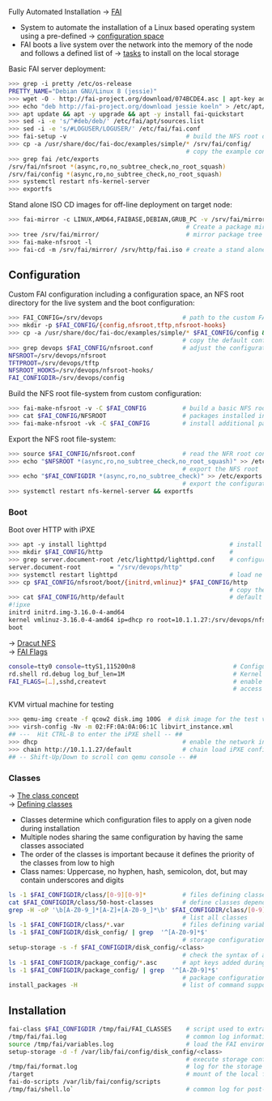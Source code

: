 Fully Automated Installation → [FAI](http://fai-project.org/)

* System to automate the installation of a Linux based operating system using a pre-defined → [configuration space](http://fai-project.org/fai-guide/#_a_id_c3_a_the_configuration_space_and_its_subdirectories)  
* FAI boots a live system over the network into the memory of the node and follows a defined list of → [tasks](http://fai-project.org/fai-guide/#tasks) to install on the local storage 

Basic FAI server deployment:

```bash
>>> grep -i pretty /etc/os-release 
PRETTY_NAME="Debian GNU/Linux 8 (jessie)"
>>> wget -O - http://fai-project.org/download/074BCDE4.asc | apt-key add -
>>> echo "deb http://fai-project.org/download jessie koeln" > /etc/apt/sources.list.d/fai.list
>>> apt update && apt -y upgrade && apt -y install fai-quickstart
>>> sed -i -e 's/^#deb/deb/' /etc/fai/apt/sources.list
>>> sed -i -e 's/#LOGUSER/LOGUSER/' /etc/fai/fai.conf
>>> fai-setup -v                                 # build the NFS root directory in /srv/fai/nfsroot
>>> cp -a /usr/share/doc/fai-doc/examples/simple/* /srv/fai/config/
                                                 # copy the example configiration space
>>> grep fai /etc/exports                                                                                                           
/srv/fai/nfsroot *(async,ro,no_subtree_check,no_root_squash)
/srv/fai/config *(async,ro,no_subtree_check,no_root_squash)
>>> systemctl restart nfs-kernel-server
>>> exportfs 
```

Stand alone ISO CD images for off-line deployment on target node:

```bash
>>> fai-mirror -c LINUX,AMD64,FAIBASE,DEBIAN,GRUB_PC -v /srv/fai/mirror | tee /var/log/fai-mirror.log
                                                 # Create a package mirror for a FAI CD
>>> tree /srv/fai/mirror/                        # mirror package tree 
>>> fai-make-nfsroot -l
>>> fai-cd -m /srv/fai/mirror/ /srv/http/fai.iso # create a stand alone FAI CD for offline deployment
```

## Configuration

Custom FAI configuration including a configuration space, an NFS root directory for the live system and the boot configuration:

```bash
>>> FAI_CONFIG=/srv/devops                      # path to the custom FAI configuration
>>> mkdir -p $FAI_CONFIG/{config,nfsroot,tftp,nfsroot-hooks} 
>>> cp -a /usr/share/doc/fai-doc/examples/simple/* $FAI_CONFIG/config && cp -r /etc/fai/* $FAI_CONFIG/
                                                # copy the default configuration
>>> grep devops $FAI_CONFIG/nfsroot.conf        # adjust the configuration to custom path
NFSROOT=/srv/devops/nfsroot
TFTPROOT=/srv/devops/tftp
NFSROOT_HOOKS=/srv/devops/nfsroot-hooks/
FAI_CONFIGDIR=/srv/devops/config
```

Build the NFS root file-system from custom configuration:

```bash
>>> fai-make-nfsroot -v -C $FAI_CONFIG          # build a basic NFS root
>>> cat $FAI_CONFIG/NFSROOT                     # packages installed into the NFS root
>>> fai-make-nfsroot -vk -C $FAI_CONFIG         # install additional packages after modifing the above file
```

Export the NFS root file-system:

```bash
>>> source $FAI_CONFIG/nfsroot.conf             # read the NFR root configuration
>>> echo "$NFSROOT *(async,ro,no_subtree_check,no_root_squash)" >> /etc/exports
                                                # export the NFS root
>>> echo "$FAI_CONFIGDIR *(async,ro,no_subtree_check)" >> /etc/exports
                                                # export the configuration space
>>> systemctl restart nfs-kernel-server && exportfs
```

### Boot

Boot over HTTP with iPXE

```bash
>>> apt -y install lighttpd                                  # install a web-server
>>> mkdir $FAI_CONFIG/http                                   # 
>>> grep server.document-root /etc/lighttpd/lighttpd.conf    # configure the document root
server.document-root        = "/srv/devops/http"
>>> systemctl restart lighttpd                               # load ne configuration
>>> cp $FAI_CONFIG/nfsroot/boot/{initrd,vmlinuz}* $FAI_CONFIG/http
                                                             # copy the kernel and init RAM disk
>>> cat $FAI_CONFIG/http/default                             # default iPXE configuration
#!ipxe
initrd initrd.img-3.16.0-4-amd64 
kernel vmlinuz-3.16.0-4-amd64 ip=dhcp ro root=10.1.1.27:/srv/devops/nfsroot aufs FAI_FLAGS=verbose,sshd,createvt FAI_CONFIG_SRC=nfs://10.1.1.27/srv/devops/config FAI_ACTION=install
boot
```

→ [Dracut NFS](https://www.kernel.org/pub/linux/utils/boot/dracut/dracut.html#_nfs)  
→ [FAI Flags](http://fai-project.org/fai-guide/#_a_id_faiflags_a_fai_flags)  

```bash
console=tty0 console=ttyS1,115200n8                           # Configure the serial console
rd.shell rd.debug log_buf_len=1M                              # Kernel debugging
FAI_FLAGS=[…],sshd,createvt                                   # enable SSH login during deployment
                                                              # access another console with ALT-F2, and ALT-F3
```

KVM virtual machine for testing

```bash
>>> qemu-img create -f qcow2 disk.img 100G  # disk image for the test virtual machine
>>> virsh-config -Nv -m 02:FF:0A:0A:06:1C libvirt_instance.xml
## ---  Hit CTRL-B to enter the iPXE shell -- ##
>>> dhcp                                        # enable the network interface
>>> chain http://10.1.1.27/default              # chain load iPXE configuration from the FAI server over HTTP
## -- Shift-Up/Down to scroll con qemu console -- ##
```
### Classes

→ [The class concept](http://fai-project.org/fai-guide/#_a_id_classc_a_the_class_concept)  
→ [Defining classes](http://fai-project.org/fai-guide/#defining%20classes)

* Classes determine which configuration files to apply on a given node during installation
* Multiple nodes sharing the same configuration by having the same classes associated
* The order of the classes is important because it defines the priority of the classes from low to high
* Class names: Uppercase, no hyphen, hash, semicolon, dot, but may contain underscores and digits

```bash
ls -1 $FAI_CONFIGDIR/class/[0-9][0-9]*          # files defining classes
cat $FAI_CONFIGDIR/class/50-host-classes        # define classes depending on the host name
grep -H -oP '\b[A-Z0-9_]*[A-Z]+[A-Z0-9_]*\b' $FAI_CONFIGDIR/class/[0-9][0-9]* | cut -d: -f2 | sort | uniq
                                                # list all classes
ls -1 $FAI_CONFIGDIR/class/*.var                # files defining variables
ls -1 $FAI_CONFIGDIR/disk_config/ | grep  '^[A-Z0-9]*$'
                                                # storage configuration files
setup-storage -s -f $FAI_CONFIGDIR/disk_config/<class>
                                                # check the syntax of a storage configuration
ls -1 $FAI_CONFIGDIR/package_config/*.asc       # apt keys added during deployment
ls -1 $FAI_CONFIGDIR/package_config/ | grep  '^[A-Z0-9]*$'
                                                # package configuration files
install_packages -H                             # list of command supported in package configuration
```


## Installation


```bash
fai-class $FAI_CONFIGDIR /tmp/fai/FAI_CLASSES    # script used to extract class definition from configuration
/tmp/fai/fai.log                                 # common log information from the $FAI_NFSROOT/usr/sbin/fai 
source /tmp/fai/variables.log                    # load the FAI environment
setup-storage -d -f /var/lib/fai/config/disk_config/<class>
                                                 # execute storage configuration
/tmp/fai/format.log                              # log for the storage configuration
/target                                          # mount of the local file-systems
fai-do-scripts /var/lib/fai/config/scripts       
/tmp/fai/shell.lo`                               # common log for post-installation scripts
```
